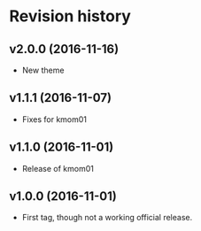 Revision history
=======================================

v2.0.0 (2016-11-16)
---------------------------------------

* New theme

v1.1.1 (2016-11-07)
---------------------------------------

* Fixes for kmom01

v1.1.0 (2016-11-01)
---------------------------------------

* Release of kmom01

v1.0.0 (2016-11-01)
---------------------------------------

* First tag, though not a working official release.
